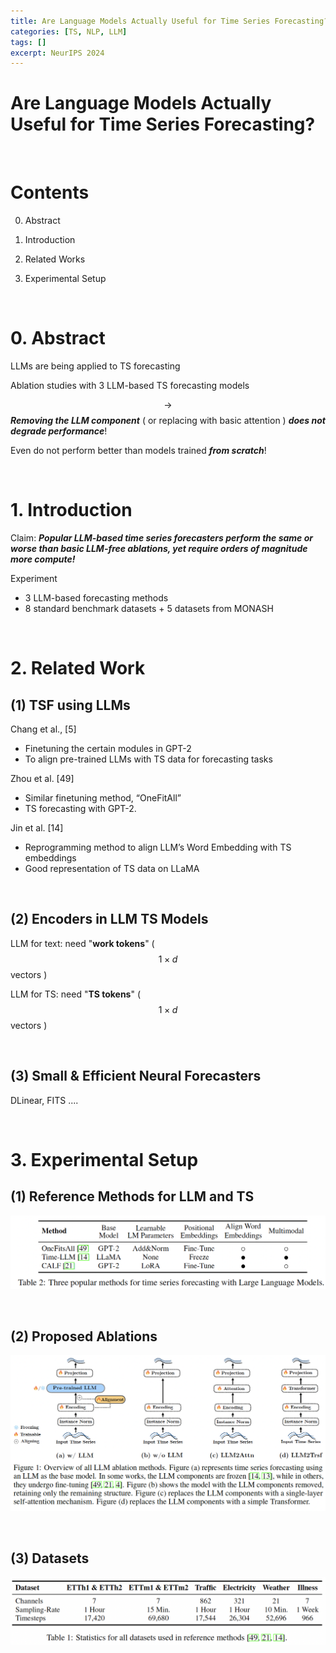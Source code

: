```yaml
---
title: Are Language Models Actually Useful for Time Series Forecasting?
categories: [TS, NLP, LLM]
tags: []
excerpt: NeurIPS 2024
---
```


<script src="https://cdn.mathjax.org/mathjax/latest/MathJax.js?config=TeX-AMS-MML_HTMLorMML" type="text/javascript"></script>

# Are Language Models Actually Useful for Time Series Forecasting?

<br>

# Contents

0. Abstract

1. Introduction

2. Related Works

3. Experimental Setup

   

<br>

# 0. Abstract

LLMs are being applied to TS forecasting

Ablation studies with 3 LLM-based TS forecasting models

$$\rightarrow$$ ***Removing the LLM component*** ( or replacing with basic attention ) ***does not degrade performance***!

Even do not perform better than models trained ***from scratch***!

<br>

# 1. Introduction

Claim: ***Popular LLM-based time series forecasters perform the same or worse than basic LLM-free ablations, yet require orders of magnitude more compute!***

Experiment

- 3 LLM-based forecasting methods
- 8 standard benchmark datasets + 5 datasets from MONASH

<br>

# 2. Related Work

## (1) TSF using LLMs

Chang et al., [5]

- Finetuning the certain modules in GPT-2 
- To align pre-trained LLMs with TS data for forecasting tasks

Zhou et al. [49] 

- Similar finetuning method, “OneFitAll”
- TS forecasting with GPT-2. 

Jin et al. [14]

- Reprogramming method to align LLM’s Word Embedding with TS embeddings
- Good representation of TS data on LLaMA 

<br>

## (2) Encoders in LLM TS Models

LLM for text: need "**work tokens**" ( $$1 \times d$$ vectors )

LLM for TS: need "**TS tokens**" ( $$1 \times d$$ vectors )

<br>

## (3) Small & Efficient Neural Forecasters

DLinear, FITS ....

<br>

# 3. Experimental Setup

## (1) Reference Methods for LLM and TS

![figure2](/assets/img/ts2/img225.png)

<br>

## (2) Proposed Ablations

![figure2](/assets/img/ts2/img226.png)

<br>

## (3) Datasets

![figure2](/assets/img/ts2/img224.png)
